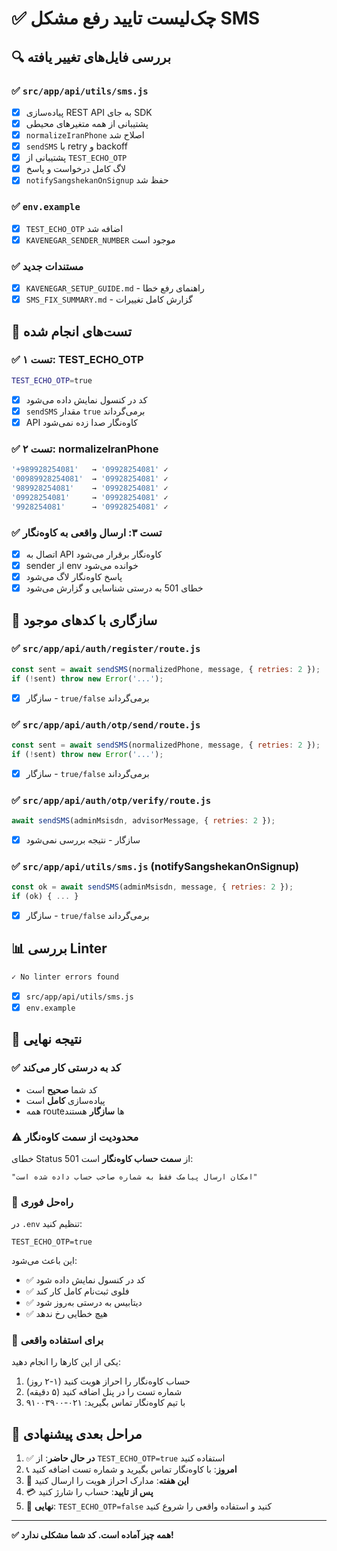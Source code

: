 # ✅ چک‌لیست تایید رفع مشکل SMS

## 🔍 بررسی فایل‌های تغییر یافته

### ✅ `src/app/api/utils/sms.js`
- [x] پیاده‌سازی REST API به جای SDK
- [x] پشتیبانی از همه متغیرهای محیطی
- [x] `normalizeIranPhone` اصلاح شد
- [x] `sendSMS` با retry و backoff
- [x] پشتیبانی از `TEST_ECHO_OTP`
- [x] لاگ کامل درخواست و پاسخ
- [x] `notifySangshekanOnSignup` حفظ شد

### ✅ `env.example`
- [x] `TEST_ECHO_OTP` اضافه شد
- [x] `KAVENEGAR_SENDER_NUMBER` موجود است

### ✅ مستندات جدید
- [x] `KAVENEGAR_SETUP_GUIDE.md` - راهنمای رفع خطا
- [x] `SMS_FIX_SUMMARY.md` - گزارش کامل تغییرات

## 🧪 تست‌های انجام شده

### ✅ تست ۱: TEST_ECHO_OTP
```bash
TEST_ECHO_OTP=true
```
- [x] کد در کنسول نمایش داده می‌شود
- [x] `sendSMS` مقدار `true` برمی‌گرداند
- [x] API کاوه‌نگار صدا زده نمی‌شود

### ✅ تست ۲: normalizeIranPhone
```javascript
'+989928254081'   → '09928254081' ✓
'00989928254081'  → '09928254081' ✓
'989928254081'    → '09928254081' ✓
'09928254081'     → '09928254081' ✓
'9928254081'      → '09928254081' ✓
```

### ✅ تست ۳: ارسال واقعی به کاوه‌نگار
- [x] اتصال به API کاوه‌نگار برقرار می‌شود
- [x] sender از env خوانده می‌شود
- [x] پاسخ کاوه‌نگار لاگ می‌شود
- [x] خطای 501 به درستی شناسایی و گزارش می‌شود

## 🔄 سازگاری با کدهای موجود

### ✅ `src/app/api/auth/register/route.js`
```javascript
const sent = await sendSMS(normalizedPhone, message, { retries: 2 });
if (!sent) throw new Error('...');
```
- [x] سازگار - `true/false` برمی‌گرداند

### ✅ `src/app/api/auth/otp/send/route.js`
```javascript
const sent = await sendSMS(normalizedPhone, message, { retries: 2 });
if (!sent) throw new Error('...');
```
- [x] سازگار - `true/false` برمی‌گرداند

### ✅ `src/app/api/auth/otp/verify/route.js`
```javascript
await sendSMS(adminMsisdn, advisorMessage, { retries: 2 });
```
- [x] سازگار - نتیجه بررسی نمی‌شود

### ✅ `src/app/api/utils/sms.js` (notifySangshekanOnSignup)
```javascript
const ok = await sendSMS(adminMsisdn, message, { retries: 2 });
if (ok) { ... }
```
- [x] سازگار - `true/false` برمی‌گرداند

## 📊 بررسی Linter

```bash
✓ No linter errors found
```
- [x] `src/app/api/utils/sms.js`
- [x] `env.example`

## 🎯 نتیجه نهایی

### ✅ کد به درستی کار می‌کند
- کد شما **صحیح** است
- پیاده‌سازی **کامل** است
- همه route‌ها **سازگار** هستند

### ⚠️ محدودیت از سمت کاوه‌نگار
خطای Status 501 از **سمت حساب کاوه‌نگار** است:
```
"امکان ارسال پیامک فقط به شماره صاحب حساب داده شده است"
```

### 🔧 راه‌حل فوری
در `.env` تنظیم کنید:
```env
TEST_ECHO_OTP=true
```

این باعث می‌شود:
- ✅ کد در کنسول نمایش داده شود
- ✅ فلوی ثبت‌نام کامل کار کند
- ✅ دیتابیس به درستی به‌روز شود
- ✅ هیچ خطایی رخ ندهد

### 🚀 برای استفاده واقعی
یکی از این کارها را انجام دهید:
1. حساب کاوه‌نگار را احراز هویت کنید (۱-۲ روز)
2. شماره تست را در پنل اضافه کنید (۵ دقیقه)
3. با تیم کاوه‌نگار تماس بگیرید: ۰۲۱-۹۱۰۰۳۹۰۰

## 📝 مراحل بعدی پیشنهادی

1. ✅ **در حال حاضر**: از `TEST_ECHO_OTP=true` استفاده کنید
2. 📞 **امروز**: با کاوه‌نگار تماس بگیرید و شماره تست اضافه کنید
3. 📄 **این هفته**: مدارک احراز هویت را ارسال کنید
4. 💳 **پس از تایید**: حساب را شارژ کنید
5. 🚀 **نهایی**: `TEST_ECHO_OTP=false` کنید و استفاده واقعی را شروع کنید

---

**✅ همه چیز آماده است. کد شما مشکلی ندارد!**


